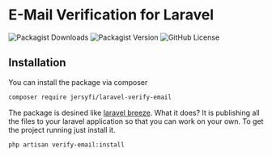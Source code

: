 # E-Mail Verification for Laravel

![Packagist Downloads](https://img.shields.io/packagist/dt/jersyfi/laravel-verify-email)
![Packagist Version](https://img.shields.io/packagist/v/jersyfi/laravel-verify-email)
![GitHub License](https://img.shields.io/github/license/jersyfi/laravel-verify-email)

## Installation

You can install the package via composer
```bash
composer require jersyfi/laravel-verify-email
```

The package is desined like [laravel breeze](https://github.com/laravel/breeze). What it does? It is publishing all the files to your laravel application so that you can work on your own. To get the project running just install it.

```bash
php artisan verify-email:install
```

